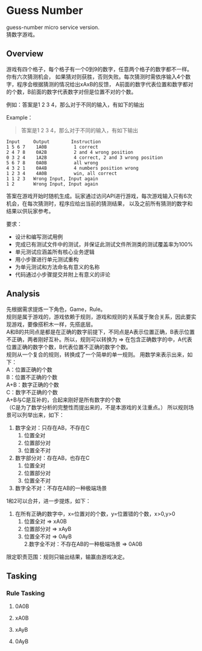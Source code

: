 # Guess Number
guess-number micro service version.  
猜数字游戏。

## Overview
游戏有四个格子，每个格子有一个0到9的数字，任意两个格子的数字都不一样。你有六次猜测机会，
如果猜对则获胜，否则失败。每次猜测时需依序输入4个数字，程序会根据猜测的情况给出xAxB的反馈，
A前面的数字代表位置和数字都对的个数，B前面的数字代表数字对但是位置不对的个数。  

例如：答案是1 2 3 4，那么对于不同的输入，有如下的输出

Example：  
> 答案是1 2 3 4，那么对于不同的输入，有如下输出  

```text
Input     Output        Instruction
1 5 6 7    1A0B          1 correct
2 4 7 8    0A2B          2 and 4 wrong position
0 3 2 4    1A2B          4 correct, 2 and 3 wrong position
5 6 7 8    0A0B          all wrong
4 3 2 1    0A4B          4 numbers position wrong
1 2 3 4    4A0B          win, all correct
1 1 2 3   Wrong Input, Input again
1 2       Wrong Input, Input again
```
答案在游戏开始时随机生成。玩家通过访问API进行游戏，每次游戏输入只有6次机会，在每次猜测时，程序应给出当前的猜测结果，
以及之前所有猜测的数字和结果以供玩家参考。

要求：
* 设计和编写测试用例
* 完成已有测试文件中的测试，并保证此测试文件所测类的测试覆盖率为100%
* 单元测试应涵盖所有核心业务逻辑
* 用小步骤进行单元测试重构
* 为单元测试和方法命名有意义的名称
* 代码通过小步骤提交并附上有意义的评论

## Analysis
先根据需求提炼一下角色，Game，Rule。  
规则是属于游戏的，游戏依赖于规则，游戏和规则的关系属于聚合关系，因此要实现游戏，要像搭积木一样，先搭底层。  
A和B的共同点是都是在正确的数字前提下，不同点是A表示位置正确，B表示位置不正确，两者刚好互补。所以，规则可以转换为 => 
在包含正确数字的中，A代表位置正确的数字个数，B代表位置不正确的数字个数。  
规则从一个复合的规则，转换成了一个简单的单一规则。
用数学来表示出来，如下：  
A：位置正确的个数  
B：位置不正确的个数  
A+B：数字正确的个数  
C：数字不正确的个数  
A+B与C是互补的，合起来刚好是所有数字的个数  
（C是为了数学分析的完整性而提出来的，不是本游戏的关注重点。）
所以规则场景可以列举出来，如下：  
1. 数字全对：只存在AB，不存在C
    1. 位置全对
    2. 位置部分对
    3. 位置全不对
2. 数字部分对：存在AB，也存在C
    1. 位置全对
    2. 位置部分对
    3. 位置全不对
3. 数字全不对：不存在AB的一种极端场景

1和2可以合并，进一步提炼，如下：
1. 在所有正确的数字中，x=位置对的个数，y=位置错的个数，x>0,y>0
    1. 位置全对 => xA0B
    2. 位置部分对 => xAyB
    3. 位置全不对 => 0AyB  
2.数字全不对：不存在AB的一种极端场景 => 0A0B

限定职责范围：规则只输出结果，输赢由游戏决定。

## Tasking
### Rule Tasking
1. 0A0B  

2. xA0B  

3. xAyB

4. 0AyB
